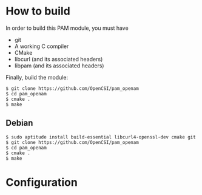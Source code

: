 # How to build

In order to build this PAM module, you must have
* git
* A working C compiler
* CMake
* libcurl (and its associated headers)
* libpam (and its associated headers)

Finally, build the module:

	$ git clone https://github.com/OpenCSI/pam_openam
	$ cd pam_openam
	$ cmake .
	$ make

## Debian

	$ sudo aptitude install build-essential libcurl4-openssl-dev cmake git
	$ git clone https://github.com/OpenCSI/pam_openam
	$ cd pam_openam
	$ cmake .
	$ make

# Configuration
